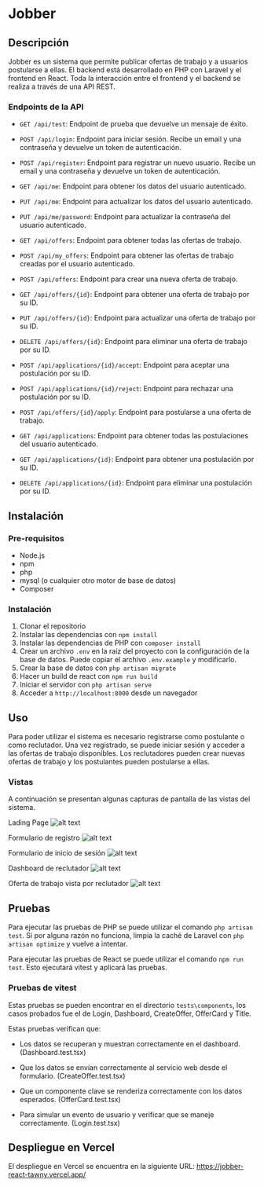 # Jobber

## Descripción

Jobber es un sistema que permite publicar ofertas de trabajo y a usuarios postularse a ellas.
El backend está desarrollado en PHP con Laravel y el frontend en React. Toda la interacción entre el frontend y el backend se realiza a través de una API REST.

### Endpoints de la API

-   `GET /api/test`: Endpoint de prueba que devuelve un mensaje de éxito.
-   `POST /api/login`: Endpoint para iniciar sesión. Recibe un email y una contraseña y devuelve un token de autenticación.
-   `POST /api/register`: Endpoint para registrar un nuevo usuario. Recibe un email y una contraseña y devuelve un token de autenticación.
-   `GET /api/me`: Endpoint para obtener los datos del usuario autenticado.
-   `PUT /api/me`: Endpoint para actualizar los datos del usuario autenticado.
-   `PUT /api/me/password`: Endpoint para actualizar la contraseña del usuario autenticado.

-   `GET /api/offers`: Endpoint para obtener todas las ofertas de trabajo.
-   `POST /api/my_offers`: Endpoint para obtener las ofertas de trabajo creadas por el usuario autenticado.
-   `POST /api/offers`: Endpoint para crear una nueva oferta de trabajo.
-   `GET /api/offers/{id}`: Endpoint para obtener una oferta de trabajo por su ID.
-   `PUT /api/offers/{id}`: Endpoint para actualizar una oferta de trabajo por su ID.
-   `DELETE /api/offers/{id}`: Endpoint para eliminar una oferta de trabajo por su ID.

-   `POST /api/applications/{id}/accept`: Endpoint para aceptar una postulación por su ID.
-   `POST /api/applications/{id}/reject`: Endpoint para rechazar una postulación por su ID.

-   `POST /api/offers/{id}/apply`: Endpoint para postularse a una oferta de trabajo.

-   `GET /api/applications`: Endpoint para obtener todas las postulaciones del usuario autenticado.
-   `GET /api/applications/{id}`: Endpoint para obtener una postulación por su ID.
-   `DELETE /api/applications/{id}`: Endpoint para eliminar una postulación por su ID.

## Instalación

### Pre-requisitos

-   Node.js
-   npm
-   php
-   mysql (o cualquier otro motor de base de datos)
-   Composer

### Instalación

1. Clonar el repositorio
1. Instalar las dependencias con `npm install`
1. Instalar las dependencias de PHP con `composer install`
1. Crear un archivo `.env` en la raíz del proyecto con la configuración de la base de datos. Puede copiar el archivo `.env.example` y modificarlo.
1. Crear la base de datos con `php artisan migrate`
1. Hacer un build de react con `npm run build`
1. Iniciar el servidor con `php artisan serve`
1. Acceder a `http://localhost:8000` desde un navegador

## Uso

Para poder utilizar el sistema es necesario registrarse como postulante o como reclutador. Una vez registrado, se puede iniciar sesión y acceder a las ofertas de trabajo disponibles. Los reclutadores pueden crear nuevas ofertas de trabajo y los postulantes pueden postularse a ellas.

### Vistas

A continuación se presentan algunas capturas de pantalla de las vistas del sistema.

Lading Page
![alt text](image.png)

Formulario de registro
![alt text](image-1.png)

Formulario de inicio de sesión
![alt text](image-2.png)

Dashboard de reclutador
![alt text](image-3.png)

Oferta de trabajo vista por reclutador
![alt text](image-4.png)

## Pruebas

Para ejecutar las pruebas de PHP se puede utilizar el comando `php artisan test`. Si por alguna razón no funciona, limpia la caché de Laravel con `php artisan optimize` y vuelve a intentar.

Para ejecutar las pruebas de React se puede utilizar el comando `npm run test`. Esto ejecutará vitest y aplicará las pruebas.

### Pruebas de vitest

Estas pruebas se pueden encontrar en el directorio `tests\components`, los casos probados fue el de Login, Dashboard, CreateOffer, OfferCard y Title.

Estas pruebas verifican que:

-   Los datos se recuperan y muestran correctamente en el dashboard. (Dashboard.test.tsx)

-   Que los datos se envían correctamente al servicio web desde el formulario. (CreateOffer.test.tsx)

-   Que un componente clave se renderiza correctamente con los datos esperados. (OfferCard.test.tsx)

-   Para simular un evento de usuario y verificar que se maneje correctamente. (Login.test.tsx)

## Despliegue en Vercel

El despliegue en Vercel se encuentra en la siguiente URL: https://jobber-react-tawny.vercel.app/
